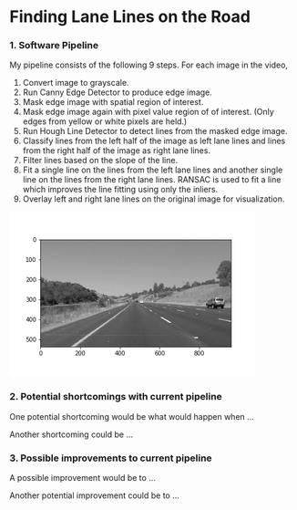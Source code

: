 # **Finding Lane Lines on the Road** 

[grayscale]: ./test_images/grayscaled_img.png


### 1. Software Pipeline
My pipeline consists of the following 9 steps.
For each image in the video, 
1. Convert image to grayscale.
2. Run Canny Edge Detector to produce edge image.
3. Mask edge image with spatial region of interest.
4. Mask edge image again with pixel value region of of interest.  (Only edges from yellow or white pixels are held.)
5. Run Hough Line Detector to detect lines from the masked edge image.
6. Classify lines from the left half of the image as left lane lines and lines from the right half of the image as right lane lines.
7. Filter lines based on the slope of the line. 
8. Fit a single line on the lines from the left lane lines and another single line on the lines from the right lane lines.  RANSAC is used to fit a line which improves the line fitting using only the inliers.
9. Overlay left and right lane lines on the original image for visualization.


![alt text][grayscale]


### 2. Potential shortcomings with current pipeline


One potential shortcoming would be what would happen when ... 

Another shortcoming could be ...


### 3. Possible improvements to current pipeline

A possible improvement would be to ...

Another potential improvement could be to ...
